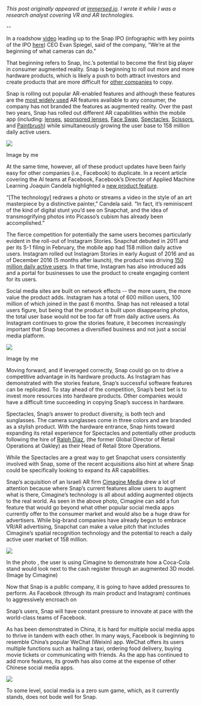 _This post originally appeared at [immersed.io](https://immersed.io/future-of-ipo-snap-augmented-reality/?ref=ryanrodenbaugh.com). I wrote it while I was a research analyst covering VR and AR technologies._

--

In a roadshow [video](http://snap.netroadshow.com/retail/disclaimer.aspx?ref=ryanrodenbaugh.com) leading up to the Snap IPO (infographic with key points of the IPO [here](http://files.pitchbook.com/pdf/PitchBook-Snap_IPO-_Datagraphic.pdf?ref=ryanrodenbaugh.com)) CEO Evan Spiegel, said of the company, “We’re at the beginning of what cameras can do.”

That beginning refers to Snap, Inc.’s potential to become the first big player in consumer augmented reality. Snap is beginning to roll out more and more hardware products, which is likely a push to both attract investors and create products that are more difficult for [other companies](https://www.producthunt.com/@jackdweck/collections/stories-format?utm_campaign=236_2017-03-01&utm_medium=email&utm_source=Product+Hunt&utm_term=editorial) to copy.

Snap is rolling out popular AR-enabled features and although these features are the [most widely used](http://mashable.com/2016/12/06/most-downloaded-apps-2016/?ref=ryanrodenbaugh.com#nQJuOJ2925q8) AR features available to any consumer, the company has not branded the features as augmented reality. Over the past two years, Snap has rolled out different AR capabilities within the mobile app (including: [lenses](https://www.snap.com/en-US/news/post/a-whole-new-way-to-see-yourselfie/?ref=ryanrodenbaugh.com), [sponsored lenses](https://www.snapchat.com/ads/sponsored-lenses?ref=ryanrodenbaugh.com), [Face Swap](http://www.pcadvisor.co.uk/how-to/social-networks/how-face-swap-in-snapchat-other-apps-new-summary-video-3636570/?ref=ryanrodenbaugh.com), [Spectacles](https://www.snap.com/en-US/news/post/introducing-spectacles/?ref=ryanrodenbaugh.com), [Scissors](https://www.snap.com/en-US/news/post/happy-holidays/?ref=ryanrodenbaugh.com), and [Paintbrush](https://www.snap.com/en-US/news/post/happy-holidays/?ref=ryanrodenbaugh.com)) while simultaneously growing the user base to 158 million daily active users.

![](https://ryanrodenbaugh.com/content/images/2020/07/image-12.png)

Image by me

At the same time, however, all of these product updates have been fairly easy for other companies (i.e., Facebook) to duplicate. In a recent article covering the AI teams at Facebook, Facebook’s Director of Applied Machine Learning Joaquin Candela highlighted a [new product feature](https://research.fb.com/people/candela-joaquin-quinonero/?ref=ryanrodenbaugh.com).

“\[The technology\] redraws a photo or streams a video in the style of an art masterpiece by a distinctive painter,” Candela said. “In fact, it’s reminiscent of the kind of digital stunt you’d see on Snapchat, and the idea of transmogrifying photos into Picasso’s cubism has already been accomplished.”

The fierce competition for potentially the same users becomes particularly evident in the roll-out of Instagram Stories. Snapchat debuted in 2011 and per its S-1 filing in February, the mobile app had 158 million daily active users. Instagram rolled out Instagram Stories in early August of 2016 and as of December 2016 (5 months after launch), the product was driving [150 million daily active users](http://blog.business.instagram.com/post/155717870326/business-insights-and-ads-in-stories?ref=ryanrodenbaugh.com). In that time, Instagram has also introduced ads and a portal for businesses to use the product to create engaging content for its users.

Social media sites are built on network effects -- the more users, the more value the product adds. Instagram has a total of 600 million users, 100 million of which joined in the past 6 months. Snap has not released a total users figure, but being that the product is built upon disappearing photos, the total user base would not be too far off from daily active users. As Instagram continues to grow the stories feature, it becomes increasingly important that Snap becomes a diversified business and not just a social media platform.  

![](https://ryanrodenbaugh.com/content/images/2020/07/image-13.png)

Image by me

  
Moving forward, and if leveraged correctly, Snap could go on to drive a competitive advantage in its hardware products. As Instagram has demonstrated with the stories feature, Snap’s successful software features can be replicated. To stay ahead of the competition, Snap’s best bet is to invest more resources into hardware products. Other companies would have a difficult time succeeding in copying Snap’s success in hardware.

Spectacles, Snap’s answer to product diversity, is both tech and sunglasses. The camera sunglasses come in three colors and are branded as a stylish product. With the hardware entrance, Snap hints toward expanding its retail experience for Spectacles and potentially other products following the hire of [Ralph Diaz](https://www.linkedin.com/in/ralph-diaz-ops/?ref=ryanrodenbaugh.com), (the former Global Director of Retail Operations at Oakley) as their Head of Retail Store Operations.

While the Spectacles are a great way to get Snapchat users consistently involved with Snap, some of the recent acquisitions also hint at where Snap could be specifically looking to expand its AR capabilities.

Snap’s acquisition of an Israeli AR firm [Cimagine Media](https://www.crunchbase.com/organization/cimagine-media?ref=ryanrodenbaugh.com#/entity) drew a lot of attention because where Snap’s current features allow users to augment what is there, Cimagine’s technology is all about adding augmented objects to the real world. As seen in the above photo, Cimagine can add a fun feature that would go beyond what other popular social media apps currently offer to the consumer market and would also be a huge draw for advertisers. While big-brand companies have already begun to embrace VR/AR advertising, Snapchat can make a value pitch that includes Cimagine’s spatial recognition technology and the potential to reach a daily active user market of 158 million.

![](https://ryanrodenbaugh.com/content/images/2020/07/image-14.png)

In the photo , the user is using Cimagine to demonstrate how a Coca-Cola stand would look next to the cash register through an augmented 3D model. (Image by Cimagine)

Now that Snap is a public company, it is going to have added pressures to perform. As Facebook (through its main product and Instagram) continues to aggressively encroach on

Snap’s users, Snap will have constant pressure to innovate at pace with the world-class teams of Facebook.

As has been demonstrated in China, it is hard for multiple social media apps to thrive in tandem with each other. In many ways, Facebook is beginning to resemble China’s popular WeChat (Weixin) app. WeChat offers its users multiple functions such as hailing a taxi, ordering food delivery, buying movie tickets or communicating with friends. As the app has continued to add more features, its growth has also come at the expense of other Chinese social media apps.

![](https://ryanrodenbaugh.com/content/images/2020/07/image-15.png)

To some level, social media is a zero sum game, which, as it currently stands, does not bode well for Snap.
